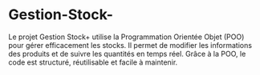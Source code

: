 # Gestion-Stock-
Le projet Gestion Stock+ utilise la Programmation Orientée Objet (POO) pour gérer efficacement les stocks. Il permet de modifier les informations des produits et de suivre les quantités en temps réel. Grâce à la POO, le code est structuré, réutilisable et facile à maintenir.
